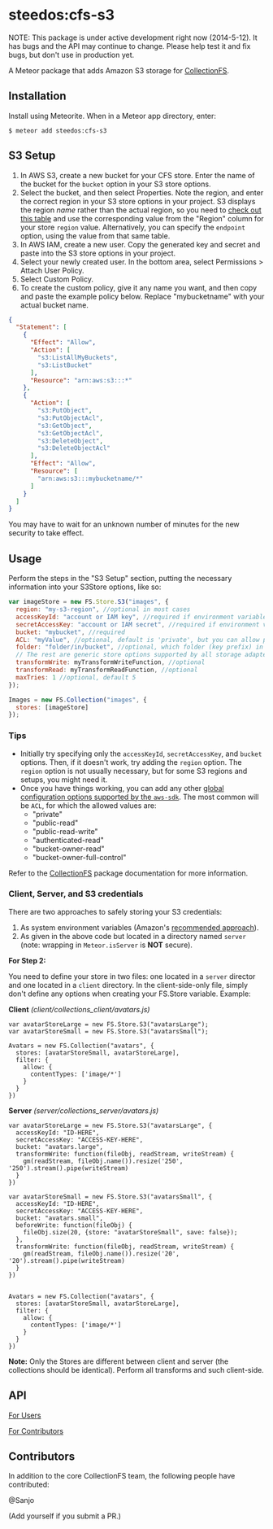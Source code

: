 steedos:cfs-s3
=========================

NOTE: This package is under active development right now (2014-5-12). It has
bugs and the API may continue to change. Please help test it and fix bugs,
but don't use in production yet.

A Meteor package that adds Amazon S3 storage for
[CollectionFS](https://github.com/CollectionFS/Meteor-CollectionFS).

## Installation

Install using Meteorite. When in a Meteor app directory, enter:

```
$ meteor add steedos:cfs-s3
```

## S3 Setup

1. In AWS S3, create a new bucket for your CFS store. Enter the name of the bucket for the `bucket` option in your S3 store options.
2. Select the bucket, and then select Properties. Note the region, and enter the correct region in your S3 store options in your project. S3 displays the region *name* rather than the actual region, so you need to [check out this table](http://docs.aws.amazon.com/general/latest/gr/rande.html#s3_region) and use the corresponding value from the "Region" column for your store `region` value. Alternatively, you can specify the `endpoint` option, using the value from that same table.
3. In AWS IAM, create a new user. Copy the generated key and secret and paste into the S3 store options in your project.
4. Select your newly created user. In the bottom area, select Permissions > Attach User Policy.
5. Select Custom Policy.
6. To create the custom policy, give it any name you want, and then copy and paste the example policy below. Replace "mybucketname" with your actual bucket name.

```json
{
  "Statement": [
    {
      "Effect": "Allow",
      "Action": [
        "s3:ListAllMyBuckets",
        "s3:ListBucket"
      ],
      "Resource": "arn:aws:s3:::*"
    },
    {
      "Action": [
        "s3:PutObject",
        "s3:PutObjectAcl",
        "s3:GetObject",
        "s3:GetObjectAcl",
        "s3:DeleteObject",
        "s3:DeleteObjectAcl"
      ],
      "Effect": "Allow",
      "Resource": [
        "arn:aws:s3:::mybucketname/*"
      ]
    }
  ]
}
```

You may have to wait for an unknown number of minutes for the new security to
take effect.

## Usage

Perform the steps in the "S3 Setup" section, putting the necessary information into your
S3Store options, like so:

```js
var imageStore = new FS.Store.S3("images", {
  region: "my-s3-region", //optional in most cases
  accessKeyId: "account or IAM key", //required if environment variables are not set
  secretAccessKey: "account or IAM secret", //required if environment variables are not set
  bucket: "mybucket", //required
  ACL: "myValue", //optional, default is 'private', but you can allow public or secure access routed through your app URL
  folder: "folder/in/bucket", //optional, which folder (key prefix) in the bucket to use 
  // The rest are generic store options supported by all storage adapters
  transformWrite: myTransformWriteFunction, //optional
  transformRead: myTransformReadFunction, //optional
  maxTries: 1 //optional, default 5
});

Images = new FS.Collection("images", {
  stores: [imageStore]
});
```

### Tips

* Initially try specifying only the `accessKeyId`, `secretAccessKey`, and `bucket` options. Then, if it doesn't work, try adding the `region` option. The `region` option is not usually necessary, but for some S3 regions and setups, you might need it.
* Once you have things working, you can add any other [global configuration options supported by the `aws-sdk`](http://docs.aws.amazon.com/AWSJavaScriptSDK/guide/node-configuring.html#Service-Specific_Configuration). The most common will be `ACL`, for which the allowed values are:
    * "private"
    * "public-read"
    * "public-read-write"
    * "authenticated-read"
    * "bucket-owner-read"
    * "bucket-owner-full-control"

Refer to the [CollectionFS](https://github.com/CollectionFS/Meteor-CollectionFS)
package documentation for more information.


### Client, Server, and S3 credentials

There are two approaches to safely storing your S3 credentials: 

1. As system environment variables (Amazon's [recommended approach](http://docs.aws.amazon.com/AWSJavaScriptSDK/guide/node-configuring.html#Credentials_from_Environment_Variables)). 
2. As given in the above code but located in a directory named `server` (note: wrapping in `Meteor.isServer` is **NOT**
secure).

**For Step 2:**

You need to define your store in two files: one located in a `server` director and one located in a `client` directory. In the client-side-only file, simply don't define any options when creating your FS.Store variable. Example:

**Client** *(client/collections_client/avatars.js)*
```
var avatarStoreLarge = new FS.Store.S3("avatarsLarge");
var avatarStoreSmall = new FS.Store.S3("avatarsSmall");

Avatars = new FS.Collection("avatars", {
  stores: [avatarStoreSmall, avatarStoreLarge],
  filter: {
    allow: {
      contentTypes: ['image/*']
    }
  }
})
```

**Server** *(server/collections_server/avatars.js)*
```
var avatarStoreLarge = new FS.Store.S3("avatarsLarge", {
  accessKeyId: "ID-HERE", 
  secretAccessKey: "ACCESS-KEY-HERE", 
  bucket: "avatars.large",
  transformWrite: function(fileObj, readStream, writeStream) {
    gm(readStream, fileObj.name()).resize('250', '250').stream().pipe(writeStream)
  }
})

var avatarStoreSmall = new FS.Store.S3("avatarsSmall", {
  accessKeyId: "ID-HERE", 
  secretAccessKey: "ACCESS-KEY-HERE", 
  bucket: "avatars.small",
  beforeWrite: function(fileObj) {
    fileObj.size(20, {store: "avatarStoreSmall", save: false});
  },
  transformWrite: function(fileObj, readStream, writeStream) {
    gm(readStream, fileObj.name()).resize('20', '20').stream().pipe(writeStream)
  }
})


Avatars = new FS.Collection("avatars", {
  stores: [avatarStoreSmall, avatarStoreLarge],
  filter: {
    allow: {
      contentTypes: ['image/*']
    }
  }
})
```

**Note:** Only the Stores are different between client and server (the collections should be identical). Perform all transforms and such client-side. 


## API

[For Users](https://github.com/CollectionFS/Meteor-CollectionFS/blob/master/packages/s3/api.md)

[For Contributors](https://github.com/CollectionFS/Meteor-CollectionFS/blob/master/packages/s3/internal.api.md)

## Contributors

In addition to the core CollectionFS team, the following people have contributed:

@Sanjo

(Add yourself if you submit a PR.)
